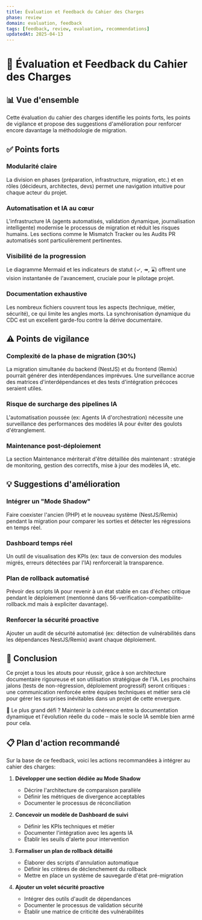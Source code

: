 ```yaml
---
title: Évaluation et Feedback du Cahier des Charges
phase: review
domain: evaluation, feedback
tags: [feedback, review, evaluation, recommendations]
updatedAt: 2025-04-13
---
```


# 📝 Évaluation et Feedback du Cahier des Charges

## 📊 Vue d'ensemble

Cette évaluation du cahier des charges identifie les points forts, les points de vigilance et propose des suggestions d'amélioration pour renforcer encore davantage la méthodologie de migration.

## ✅ Points forts

### Modularité claire
La division en phases (préparation, infrastructure, migration, etc.) et en rôles (décideurs, architectes, devs) permet une navigation intuitive pour chaque acteur du projet.

### Automatisation et IA au cœur
L'infrastructure IA (agents automatisés, validation dynamique, journalisation intelligente) modernise le processus de migration et réduit les risques humains. Les sections comme le Mismatch Tracker ou les Audits PR automatisés sont particulièrement pertinentes.

### Visibilité de la progression
Le diagramme Mermaid et les indicateurs de statut (✓, ↠, ⌛) offrent une vision instantanée de l'avancement, cruciale pour le pilotage projet.

### Documentation exhaustive
Les nombreux fichiers couvrent tous les aspects (technique, métier, sécurité), ce qui limite les angles morts. La synchronisation dynamique du CDC est un excellent garde-fou contre la dérive documentaire.

## ⚠️ Points de vigilance

### Complexité de la phase de migration (30%)
La migration simultanée du backend (NestJS) et du frontend (Remix) pourrait générer des interdépendances imprévues. Une surveillance accrue des matrices d'interdépendances et des tests d'intégration précoces seraient utiles.

### Risque de surcharge des pipelines IA
L'automatisation poussée (ex: Agents IA d'orchestration) nécessite une surveillance des performances des modèles IA pour éviter des goulots d'étranglement.

### Maintenance post-déploiement
La section Maintenance mériterait d'être détaillée dès maintenant : stratégie de monitoring, gestion des correctifs, mise à jour des modèles IA, etc.

## 💡 Suggestions d'amélioration

### Intégrer un "Mode Shadow"
Faire coexister l'ancien (PHP) et le nouveau système (NestJS/Remix) pendant la migration pour comparer les sorties et détecter les régressions en temps réel.

### Dashboard temps réel
Un outil de visualisation des KPIs (ex: taux de conversion des modules migrés, erreurs détectées par l'IA) renforcerait la transparence.

### Plan de rollback automatisé
Prévoir des scripts IA pour revenir à un état stable en cas d'échec critique pendant le déploiement (mentionné dans 56-verification-compatibilite-rollback.md mais à expliciter davantage).

### Renforcer la sécurité proactive
Ajouter un audit de sécurité automatisé (ex: détection de vulnérabilités dans les dépendances NestJS/Remix) avant chaque déploiement.

## 🔮 Conclusion

Ce projet a tous les atouts pour réussir, grâce à son architecture documentaire rigoureuse et son utilisation stratégique de l'IA. Les prochains jalons (tests de non-régression, déploiement progressif) seront critiques : une communication renforcée entre équipes techniques et métier sera clé pour gérer les surprises inévitables dans un projet de cette envergure.

🚀 Le plus grand défi ? Maintenir la cohérence entre la documentation dynamique et l'évolution réelle du code – mais le socle IA semble bien armé pour cela.

## 📋 Plan d'action recommandé

Sur la base de ce feedback, voici les actions recommandées à intégrer au cahier des charges:

1. **Développer une section dédiée au Mode Shadow**
   - Décrire l'architecture de comparaison parallèle
   - Définir les métriques de divergence acceptables
   - Documenter le processus de réconciliation

2. **Concevoir un modèle de Dashboard de suivi**
   - Définir les KPIs techniques et métier
   - Documenter l'intégration avec les agents IA
   - Établir les seuils d'alerte pour intervention

3. **Formaliser un plan de rollback détaillé**
   - Élaborer des scripts d'annulation automatique
   - Définir les critères de déclenchement du rollback
   - Mettre en place un système de sauvegarde d'état pré-migration

4. **Ajouter un volet sécurité proactive**
   - Intégrer des outils d'audit de dépendances
   - Documenter le processus de validation sécurité
   - Établir une matrice de criticité des vulnérabilités
